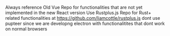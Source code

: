 Always reference Old Vue Repo for functionalities that are not yet implemented in the new React version
Use Rustplus.js Repo for Rust+ related functionalities at https://github.com/liamcottle/rustplus.js
dont use pupteer since we are developng electron with functionalitites that dont work on normal browsers